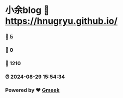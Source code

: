 # 小余blog :link: https://hnugryu.github.io/ 
### :page_facing_up: [5](https://hnugryu.github.io//tag.html) 
### :speech_balloon: 0 
### :hibiscus: 1210 
### :alarm_clock: 2024-08-29 15:54:34 
### Powered by :heart: [Gmeek](https://github.com/Meekdai/Gmeek)
